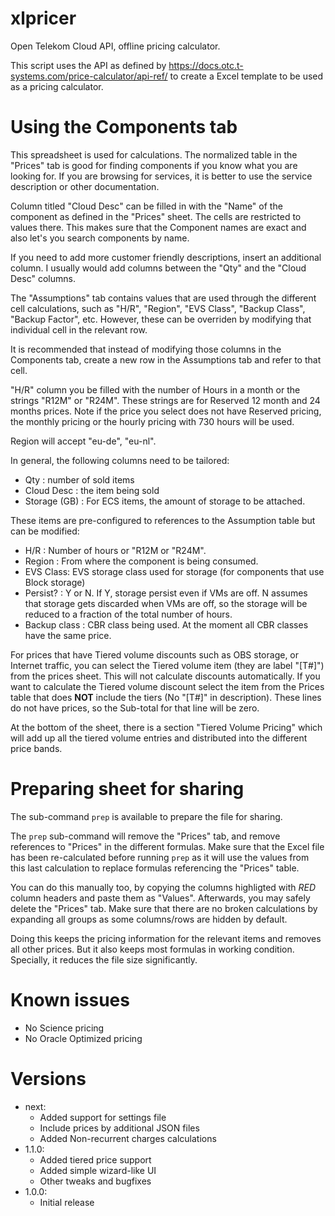 # xlpricer

Open Telekom Cloud API, offline pricing calculator.

This script uses the API as defined by
https://docs.otc.t-systems.com/price-calculator/api-ref/
to create a Excel template to be used as a pricing calculator.

# Using the Components tab

This spreadsheet is used for calculations.  The normalized table
in the "Prices" tab is good for finding components if you know what
you are looking for.  If you are browsing for services, it is better
to use the service description or other documentation.

Column titled "Cloud Desc" can be filled in with the "Name" of the
component as defined in the "Prices" sheet.  The cells are restricted
to values there.  This makes sure that the Component names are exact
and also let's you search components by name.

If you need to add more customer friendly descriptions, insert an
additional column.  I usually would add columns between the "Qty" and
the "Cloud Desc" columns.

The "Assumptions" tab contains values that are used through the
different cell calculations, such as "H/R", "Region", "EVS Class",
"Backup Class", "Backup Factor", etc.  However, these can be overriden
by modifying that individual cell in the relevant row.

It is recommended that instead of modifying those columns in the
Components tab, create a new row in the Assumptions tab and refer
to that cell.

"H/R" column you be filled with the number of Hours in a month or
the strings "R12M" or "R24M".  These strings are for Reserved 12
month and 24 months prices.  Note if the price you select does
not have Reserved pricing, the monthly pricing or the hourly pricing
with 730 hours will be used.

Region will accept "eu-de", "eu-nl".

In general, the following columns need to be tailored:

- Qty : number of sold items
- Cloud Desc : the item being sold
- Storage (GB) : For ECS items, the amount of storage to be attached.

These items are pre-configured to references to the Assumption table
but can be modified:

- H/R : Number of hours or "R12M or "R24M".
- Region : From where the component is being consumed.
- EVS Class: EVS storage class used for storage (for components
  that use Block storage)
- Persist? : Y or N.  If Y, storage persist even if VMs are off.
  N assumes that storage gets discarded when VMs are off, so the
  storage will be reduced to a fraction of the total number of hours.
- Backup class : CBR class being used.  At the moment all CBR classes
  have the same price.


For prices that have Tiered volume discounts such as OBS storage, or
Internet traffic, you can select the Tiered volume item (they are
label "[T#]") from the prices sheet.  This will not calculate
discounts automatically.  If you want to calculate the Tiered volume
discount select the item from the Prices table that does **NOT**
include the tiers (No "[T#]" in description).  These lines do
not have prices, so the Sub-total for that line will be zero.

At the bottom of the sheet, there is a section "Tiered Volume Pricing"
which will add up all the tiered volume entries and distributed into
the different price bands.


# Preparing sheet for sharing

The sub-command `prep` is available to prepare the file for sharing.

The `prep` sub-command will remove the "Prices" tab, and remove
references to "Prices" in the different formulas.  Make sure that
the Excel file has been re-calculated before running `prep` as it
will use the values from this last calculation to replace formulas
referencing the "Prices" table.

You can do this manually too, by copying the columns highligted
with *RED* column headers and paste them as "Values".  Afterwards, you
may safely delete the "Prices" tab.  Make sure that there are no
broken calculations by expanding all groups as some columns/rows are
hidden by default.

Doing this keeps the pricing information for the relevant items
and removes all other prices.  But it also keeps most formulas
in working condition.  Specially, it reduces the file size
significantly.

# Known issues

- No Science pricing
- No Oracle Optimized pricing

# Versions

- next:
  - Added support for settings file
  - Include prices by additional JSON files
  - Added Non-recurrent charges calculations
- 1.1.0:
  - Added tiered price support
  - Added simple wizard-like UI
  - Other tweaks and bugfixes
- 1.0.0:
  - Initial release
